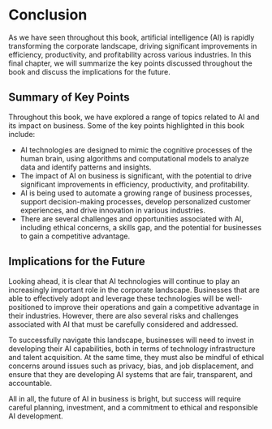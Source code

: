 # Conclusion

As we have seen throughout this book, artificial intelligence (AI) is rapidly transforming the corporate landscape, driving significant improvements in efficiency, productivity, and profitability across various industries. In this final chapter, we will summarize the key points discussed throughout the book and discuss the implications for the future.

Summary of Key Points
---------------------

Throughout this book, we have explored a range of topics related to AI and its impact on business. Some of the key points highlighted in this book include:

* AI technologies are designed to mimic the cognitive processes of the human brain, using algorithms and computational models to analyze data and identify patterns and insights.
* The impact of AI on business is significant, with the potential to drive significant improvements in efficiency, productivity, and profitability.
* AI is being used to automate a growing range of business processes, support decision-making processes, develop personalized customer experiences, and drive innovation in various industries.
* There are several challenges and opportunities associated with AI, including ethical concerns, a skills gap, and the potential for businesses to gain a competitive advantage.

Implications for the Future
---------------------------

Looking ahead, it is clear that AI technologies will continue to play an increasingly important role in the corporate landscape. Businesses that are able to effectively adopt and leverage these technologies will be well-positioned to improve their operations and gain a competitive advantage in their industries. However, there are also several risks and challenges associated with AI that must be carefully considered and addressed.

To successfully navigate this landscape, businesses will need to invest in developing their AI capabilities, both in terms of technology infrastructure and talent acquisition. At the same time, they must also be mindful of ethical concerns around issues such as privacy, bias, and job displacement, and ensure that they are developing AI systems that are fair, transparent, and accountable.

All in all, the future of AI in business is bright, but success will require careful planning, investment, and a commitment to ethical and responsible AI development.